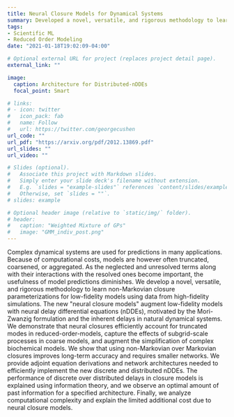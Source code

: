 ```yaml
---
title: Neural Closure Models for Dynamical Systems
summary: Developed a novel, versatile, and rigorous methodology to learn non-Markovian closure parameterizations for low-fidelity models using data from high-fidelity simulations.
tags:
- Scientific ML
- Reduced Order Modeling
date: "2021-01-18T19:02:09-04:00"

# Optional external URL for project (replaces project detail page).
external_link: ""

image:
  caption: Architecture for Distributed-nDDEs
  focal_point: Smart

# links:
# - icon: twitter
#   icon_pack: fab
#   name: Follow
#   url: https://twitter.com/georgecushen
url_code: ""
url_pdf: "https://arxiv.org/pdf/2012.13869.pdf"
url_slides: ""
url_video: ""

# Slides (optional).
#   Associate this project with Markdown slides.
#   Simply enter your slide deck's filename without extension.
#   E.g. `slides = "example-slides"` references `content/slides/example-slides.md`.
#   Otherwise, set `slides = ""`.
# slides: example

# Optional header image (relative to `static/img/` folder).
# header:
#   caption: "Weighted Mixture of GPs"
#   image: "GMM_indiv_post.png"
---
```


Complex dynamical systems are used for predictions in many applications. Because of computational costs, models are however often truncated, coarsened, or aggregated. As the neglected and unresolved terms along with their interactions with the resolved ones become important, the usefulness of model predictions diminishes. We develop a novel, versatile, and rigorous methodology to learn non-Markovian closure parameterizations for low-fidelity models using data from high-fidelity simulations. The new "neural closure models" augment low-fidelity models with neural delay differential equations (nDDEs), motivated by the Mori-Zwanzig formulation and the inherent delays in natural dynamical systems. We demonstrate that neural closures efficiently account for truncated modes in reduced-order-models, capture the effects of subgrid-scale processes in coarse models, and augment the simplification of complex biochemical models. We show that using non-Markovian over Markovian closures improves long-term accuracy and requires smaller networks. We provide adjoint equation derivations and network architectures needed to efficiently implement the new discrete and distributed nDDEs. The performance of discrete over distributed delays in closure models is explained using information theory, and we observe an optimal amount of past information for a specified architecture. Finally, we analyze computational complexity and explain the limited additional cost due to neural closure models.
